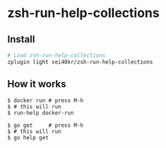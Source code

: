 # zsh-run-help-collections

## Install

```sh
# Load zsh-run-help-collections
zplugin light sei40kr/zsh-run-help-collections
```

## How it works

```shell-session
$ docker run # press M-h
$ # this will run
$ run-help docker-run

$ go get     # press M-h
$ # this will run
$ go help get
```
